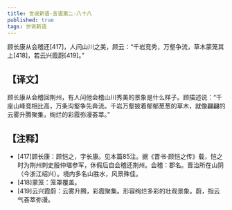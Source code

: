 ```yaml
---
title: 世说新语-言语第二-八十八
published: true
tags: 世说新语
---
```


顾长康从会稽还[417]，人问山川之美，顾云：“千岩竞秀，万壑争流，草木蒙笼其上[418]，若云兴霞蔚[419]。”

## 【译文】

顾长康从会稽回荆州，有人问他会稽山川秀美的景象是什么样子。顾描述说：“千座山峰竞相比高，万条沟壑争先奔流。千岩万壑披着郁郁葱葱的草木，就像翩翩的云雾升腾聚集，绚烂的彩霞弥漫荟萃。”

## 【注释】

- [417]顾长康：顾恺之，字长康。见本篇85注。据《晋书·顾恺之传》载，恺之时为荆州刺史殷仲堪参军，休假后自会稽还荆州。会稽：郡名。晋治所在山阴（今浙江绍兴）。境内多名山胜水，风景殊佳。
- [418]蒙笼：笼罩覆盖。
- [419]云兴霞蔚：云雾升腾，彩霞聚集。形容绚烂多彩的壮观景象。蔚，指云气荟萃弥漫。
